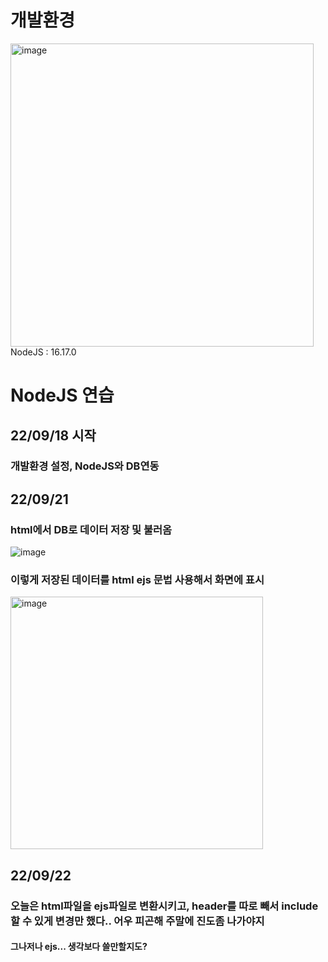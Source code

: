 # 개발환경
<img width="485" alt="image" src="https://user-images.githubusercontent.com/78129823/190897584-d4e9f1e8-93b5-4283-94dd-9d7f28563210.png">
NodeJS : 16.17.0

# NodeJS 연습
## 22/09/18 시작
### 개발환경 설정, NodeJS와 DB연동 

## 22/09/21
### html에서 DB로 데이터 저장 및 불러옴 
![image](https://user-images.githubusercontent.com/78129823/191512462-d86c686f-12bb-413d-8228-4419f016bf16.png)
### 이렇게 저장된 데이터를 html ejs 문법 사용해서 화면에 표시
<img width="404" alt="image" src="https://user-images.githubusercontent.com/78129823/191512572-7a61fff2-b414-4199-9e3e-7c814fd6a8be.png">

## 22/09/22
### 오늘은 html파일을 ejs파일로 변환시키고, header를 따로 빼서 include할 수 있게 변경만 했다.. 어우 피곤해 주말에 진도좀 나가야지
#### 그나저나 ejs... 생각보다 쓸만할지도?
